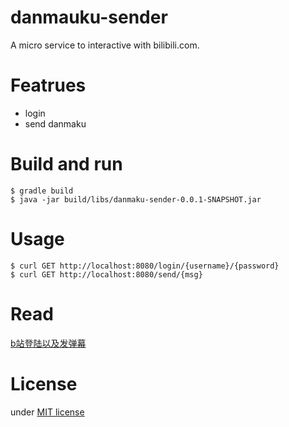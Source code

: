# danmauku-sender
A micro service to interactive with bilibili.com.
# Featrues
* login
* send danmaku

# Build and run
```
$ gradle build
$ java -jar build/libs/danmaku-sender-0.0.1-SNAPSHOT.jar
```
# Usage
```
$ curl GET http://localhost:8080/login/{username}/{password}
$ curl GET http://localhost:8080/send/{msg}
```
# Read
[b站登陆以及发弹幕](https://winry.me/2016/03/23/b%E7%AB%99%E7%99%BB%E9%99%86%E4%BB%A5%E5%8F%8A%E5%8F%91%E5%BC%B9%E5%B9%95/)
# License
under [MIT license](/LICENSE)
